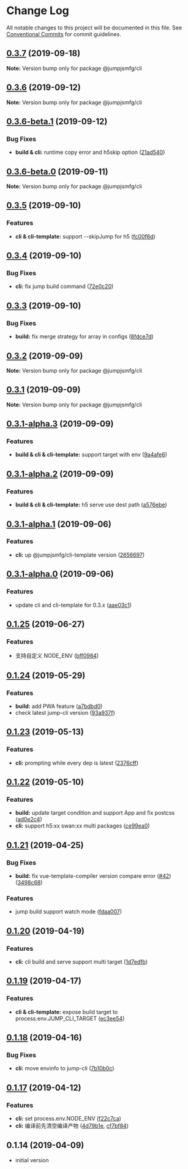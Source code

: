# Change Log

All notable changes to this project will be documented in this file.
See [Conventional Commits](https://conventionalcommits.org) for commit guidelines.

## [0.3.7](https://github.com/max-team/Jump/compare/@jumpjsmfg/cli@0.3.6...@jumpjsmfg/cli@0.3.7) (2019-09-18)

**Note:** Version bump only for package @jumpjsmfg/cli





## [0.3.6](https://github.com/max-team/Jump/compare/@jumpjsmfg/cli@0.3.6-beta.1...@jumpjsmfg/cli@0.3.6) (2019-09-12)

**Note:** Version bump only for package @jumpjsmfg/cli





## [0.3.6-beta.1](https://github.com/max-team/Jump/compare/@jumpjsmfg/cli@0.3.6-beta.0...@jumpjsmfg/cli@0.3.6-beta.1) (2019-09-12)


### Bug Fixes

* **build & cli:** runtime copy error and h5skip option ([21ad540](https://github.com/max-team/Jump/commit/21ad540))





## [0.3.6-beta.0](https://github.com/max-team/Jump/compare/@jumpjsmfg/cli@0.3.5...@jumpjsmfg/cli@0.3.6-beta.0) (2019-09-11)

**Note:** Version bump only for package @jumpjsmfg/cli





## [0.3.5](https://github.com/max-team/Jump/compare/@jumpjsmfg/cli@0.3.4...@jumpjsmfg/cli@0.3.5) (2019-09-10)


### Features

* **cli & cli-template:** support --skipJump for h5 ([fc00f6d](https://github.com/max-team/Jump/commit/fc00f6d))





## [0.3.4](https://github.com/max-team/Jump/compare/@jumpjsmfg/cli@0.3.3...@jumpjsmfg/cli@0.3.4) (2019-09-10)


### Bug Fixes

* **cli:** fix jump build command ([72e0c20](https://github.com/max-team/Jump/commit/72e0c20))





## [0.3.3](https://github.com/max-team/Jump/compare/@jumpjsmfg/cli@0.3.2...@jumpjsmfg/cli@0.3.3) (2019-09-10)


### Bug Fixes

* **build:** fix merge strategy for array in configs ([8fdce7d](https://github.com/max-team/Jump/commit/8fdce7d))





## [0.3.2](https://github.com/max-team/Jump/compare/@jumpjsmfg/cli@0.3.1...@jumpjsmfg/cli@0.3.2) (2019-09-09)

**Note:** Version bump only for package @jumpjsmfg/cli





## [0.3.1](https://github.com/max-team/Jump/compare/@jumpjsmfg/cli@0.3.1-alpha.3...@jumpjsmfg/cli@0.3.1) (2019-09-09)

**Note:** Version bump only for package @jumpjsmfg/cli





## [0.3.1-alpha.3](https://github.com/max-team/Jump/compare/@jumpjsmfg/cli@0.3.1-alpha.2...@jumpjsmfg/cli@0.3.1-alpha.3) (2019-09-09)


### Features

* **build & cli & cli-template:** support target with env ([9a4afe6](https://github.com/max-team/Jump/commit/9a4afe6))





## [0.3.1-alpha.2](https://github.com/max-team/Jump/compare/@jumpjsmfg/cli@0.3.1-alpha.1...@jumpjsmfg/cli@0.3.1-alpha.2) (2019-09-09)


### Features

* **build & cli & cli-template:** h5 serve use dest path ([a576ebe](https://github.com/max-team/Jump/commit/a576ebe))





## [0.3.1-alpha.1](https://github.com/max-team/Jump/compare/@jumpjsmfg/cli@0.3.1-alpha.0...@jumpjsmfg/cli@0.3.1-alpha.1) (2019-09-06)


### Features

* **cli:** up @jumpjsmfg/cli-template version ([2656697](https://github.com/max-team/Jump/commit/2656697))





## [0.3.1-alpha.0](https://github.com/max-team/Jump/compare/@jumpjsmfg/cli@0.1.25...@jumpjsmfg/cli@0.3.1-alpha.0) (2019-09-06)


### Features

* update cli and cli-template for 0.3.x ([aae03c1](https://github.com/max-team/Jump/commit/aae03c1))





## [0.1.25](https://github.com/max-team/Jump/compare/@jumpjsmfg/cli@0.1.24...@jumpjsmfg/cli@0.1.25) (2019-06-27)


### Features

* 支持自定义 NODE_ENV ([bff0984](https://github.com/max-team/Jump/commit/bff0984))



## [0.1.24](https://github.com/max-team/Jump/compare/@jumpjsmfg/cli@0.1.23...@jumpjsmfg/cli@0.1.24) (2019-05-29)


### Features

* **build:** add PWA feature ([a7bdbd0](https://github.com/max-team/Jump/commit/a7bdbd0))
* check latest jump-cli version ([93a937f](https://github.com/max-team/Jump/commit/93a937f))





## [0.1.23](https://github.com/max-team/Jump/compare/@jumpjsmfg/cli@0.1.22...@jumpjsmfg/cli@0.1.23) (2019-05-13)


### Features

* **cli:** prompting while every dep is latest ([2376cff](https://github.com/max-team/Jump/commit/2376cff))





## [0.1.22](https://github.com/max-team/Jump/compare/@jumpjsmfg/cli@0.1.21...@jumpjsmfg/cli@0.1.22) (2019-05-10)


### Features

* **build:** update target condition and support App and fix postcss ([ad0e2c4](https://github.com/max-team/Jump/commit/ad0e2c4))
* **cli:** support h5:xx  swan:xx multi packages ([ce99ea0](https://github.com/max-team/Jump/commit/ce99ea0))





## [0.1.21](https://github.com/max-team/Jump/compare/@jumpjsmfg/cli@0.1.20...@jumpjsmfg/cli@0.1.21) (2019-04-25)


### Bug Fixes

* **build:** fix vue-template-compiler version compare error ([#42](https://github.com/max-team/Jump/issues/42)) ([3498c68](https://github.com/max-team/Jump/commit/3498c68))


### Features

* jump build support watch mode ([fdaa007](https://github.com/max-team/Jump/commit/fdaa007))





## [0.1.20](https://github.com/max-team/Jump/compare/@jumpjsmfg/cli@0.1.19...@jumpjsmfg/cli@0.1.20) (2019-04-19)


### Features

* **cli:** cli build and serve support multi target ([1d7edfb](https://github.com/max-team/Jump/commit/1d7edfb))





## [0.1.19](https://github.com/max-team/Jump/compare/@jumpjsmfg/cli@0.1.18...@jumpjsmfg/cli@0.1.19) (2019-04-17)


### Features

* **cli & cli-template:** expose build target to process.env.JUMP_CLI_TARGET ([ec3ee54](https://github.com/max-team/Jump/commit/ec3ee54))



## [0.1.18](https://github.com/max-team/Jump/compare/@jumpjsmfg/cli@0.1.17...@jumpjsmfg/cli@0.1.18) (2019-04-16)


### Bug Fixes

* **cli:** move envinfo to jump-cli ([7b10b0c](https://github.com/max-team/Jump/commit/7b10b0c))


## [0.1.17](https://github.com/max-team/Jump/compare/@jumpjsmfg/cli@0.1.14...@jumpjsmfg/cli@0.1.17) (2019-04-12)

### Features

* **cli:** set process.env.NODE_ENV ([f22c7ca](https://github.com/max-team/Jump/commit/f22c7ca))
* **cli:** 编译前先清空编译产物 ([4d79b1e](https://github.com/max-team/Jump/commit/4d79b1e), [cf7bf84](https://github.com/max-team/Jump/commit/cf7bf84))

## 0.1.14 (2019-04-09)

- initial version
